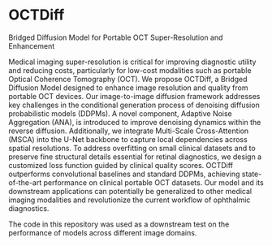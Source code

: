 # OCTDiff
Bridged Diffusion Model for Portable OCT Super-Resolution and Enhancement

Medical imaging super-resolution is critical for improving diagnostic utility and reducing costs, particularly for low-cost modalities such as portable Optical Coherence Tomography (OCT). We propose OCTDiff, a Bridged Diffusion Model designed to enhance image resolution and quality from portable OCT devices. Our image-to-image diffusion framework addresses key challenges in the conditional generation process of denoising diffusion probabilistic models (DDPMs). A novel component, Adaptive Noise Aggregation (ANA), is introduced to improve denoising dynamics within the reverse diffusion. Additionally, we integrate Multi-Scale Cross-Attention (MSCA) into the U-Net backbone to capture local dependencies across spatial resolutions. To address overfitting on small clinical datasets and to preserve fine structural details essential for retinal diagnostics, we design a customized loss function guided by clinical quality scores. OCTDiff outperforms convolutional baselines and standard DDPMs, achieving state-of-the-art performance on clinical portable OCT datasets. Our model and its downstream applications can potentially be generalized to other medical imaging modalities and revolutionize the current workflow of ophthalmic diagnostics.

The code in this repository was used as a downstream test on the performance of models across different image domains.
